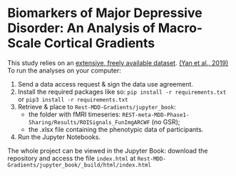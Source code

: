 Biomarkers of Major Depressive Disorder: An Analysis of Macro-Scale Cortical Gradients
=======================================
 This study relies on an [extensive, freely available dataset](http://rfmri.org/REST-meta-MDD). [(Yan et al., 2019)](https://doi.org/10.1073/pnas.1900390116) To run the analyses on your computer:

 1. Send a data access request & sign the data use agreement.
 2. Install the required packages like so: `pip install -r requirements.txt` or `pip3 install -r requirements.txt `
 3. Retrieve & place to `Rest-MDD-Gradients/jupyter_book`: 
    - the folder with fMRI timeseries: `REST-meta-MDD-Phase1-Sharing/Results/ROISignals_FunImgARCWF` (no GSR);
    -  the .xlsx file containing the phenotypic data of participants.
 4. Run the Jupyter Notebooks.
 
The whole project can be viewed in the Jupyter Book: download the repository and access the file `index.html` at `Rest-MDD-Gradients/jupyter_book/_build/html/index.html` 
